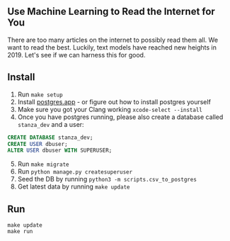 ## Use Machine Learning to Read the Internet for You

There are too many articles on the internet to possibly read them all. We want to read the best. Luckily, text models have reached new heights in 2019. Let's see if we can harness this for good.

## Install

1. Run `make setup`
2. Install [postgres.app](https://postgresapp.com/downloads.html) - or figure out how to install
 postgres yourself
3. Make sure you got your Clang working `xcode-select --install`
4. Once you have postgres running, please also create a database called `stanza_dev` and a user:

 ```sql
 CREATE DATABASE stanza_dev;
 CREATE USER dbuser;
 ALTER USER dbuser WITH SUPERUSER;
 ```

5. Run `make migrate`
6. Run `python manage.py createsuperuser`
7. Seed the DB by running `python3 -m scripts.csv_to_postgres`
8. Get latest data by running `make update`


## Run

```
make update
make run
```
